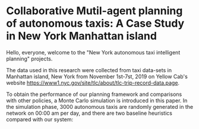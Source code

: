 # Collaborative Mutil-agent planning of autonomous taxis: A Case Study in New York Manhattan island


 Hello, everyone, welcome to the "New York autonomous taxi intelligent planning" projects.
 
 
 The data used in this research were collected from taxi data-sets in Manhattan island, New York from November 1st-7st, 2019 on Yellow Cab's website https://www1.nyc.gov/site/tlc/about/tlc-trip-record-data.page.

To obtain the performance of our planning framework and comparisons with other policies, a Monte Carlo simulation is introduced in this paper. In the simulation phase, 3000 autonomous taxis are randomly generated in the network on 00:00 am per day, and there are two baseline heuristics compared with our system:
 
 
